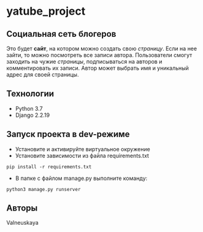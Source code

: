 # yatube_project

## Социальная сеть блогеров
Это будет **сайт**, на котором можно создать свою *страницу*. Если на нее зайти, то можно посмотреть все записи автора.
Пользователи смогут заходить на чужие *страницы*, подписываться на авторов и комментировать их записи.
Автор может выбрать имя и уникальный адрес для своей страницы.

## Технологии
* Python 3.7
* Django 2.2.19

## Запуск проекта в dev-режиме
- Установите и активируйте виртуальное окружение
- Установите зависимости из файла requirements.txt
```
pip install -r requirements.txt
```
- В папке с файлом manage.py выполните команду:
```
python3 manage.py runserver
```
## Авторы
Valneuskaya
